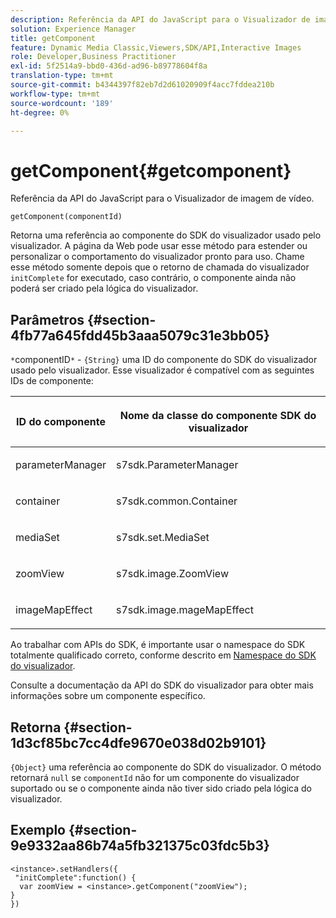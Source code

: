 ```yaml
---
description: Referência da API do JavaScript para o Visualizador de imagem de vídeo.
solution: Experience Manager
title: getComponent
feature: Dynamic Media Classic,Viewers,SDK/API,Interactive Images
role: Developer,Business Practitioner
exl-id: 5f2514a9-bbd0-436d-ad96-b89778604f8a
translation-type: tm+mt
source-git-commit: b4344397f82eb7d2d61020909f4acc7fddea210b
workflow-type: tm+mt
source-wordcount: '189'
ht-degree: 0%

---
```


# getComponent{#getcomponent}

Referência da API do JavaScript para o Visualizador de imagem de vídeo.

`getComponent(componentId)`

Retorna uma referência ao componente do SDK do visualizador usado pelo visualizador. A página da Web pode usar esse método para estender ou personalizar o comportamento do visualizador pronto para uso. Chame esse método somente depois que o retorno de chamada do visualizador `initComplete` for executado, caso contrário, o componente ainda não poderá ser criado pela lógica do visualizador.

## Parâmetros {#section-4fb77a645fdd45b3aaa5079c31e3bb05}

`*`componentID`*`  -  `{String}` uma ID do componente do SDK do visualizador usado pelo visualizador. Esse visualizador é compatível com as seguintes IDs de componente:

<table id="table_7B5DD9303EF44ADD847B13FFEAD135D9"> 
 <thead> 
  <tr> 
   <th colname="col1" class="entry"> <p>ID do componente </p> </th> 
   <th colname="col2" class="entry"> <p>Nome da classe do componente SDK do visualizador </p> </th> 
  </tr> 
 </thead>
 <tbody> 
  <tr> 
   <td colname="col1"> <p> <span class="codeph"> parameterManager  </span> </p> </td> 
   <td colname="col2"> <p> <span class="codeph"> s7sdk.ParameterManager  </span> </p> </td> 
  </tr> 
  <tr> 
   <td colname="col1"> <p> <span class="codeph"> container  </span> </p> </td> 
   <td colname="col2"> <p> <span class="codeph"> s7sdk.common.Container  </span> </p> </td> 
  </tr> 
  <tr> 
   <td colname="col1"> <p> <span class="codeph"> mediaSet  </span> </p> </td> 
   <td colname="col2"> <p> <span class="codeph"> s7sdk.set.MediaSet  </span> </p> </td> 
  </tr> 
  <tr> 
   <td colname="col1"> <p> <span class="codeph"> zoomView  </span> </p> </td> 
   <td colname="col2"> <p> <span class="codeph"> s7sdk.image.ZoomView  </span> </p> </td> 
  </tr> 
  <tr> 
   <td colname="col1"> <p> <span class="codeph"> imageMapEffect  </span> </p> </td> 
   <td colname="col2"> <p> <span class="codeph"> s7sdk.image.mageMapEffect  </span> </p> </td> 
  </tr> 
 </tbody> 
</table>

Ao trabalhar com APIs do SDK, é importante usar o namespace do SDK totalmente qualificado correto, conforme descrito em [Namespace do SDK do visualizador](../../../c-html5-aem-asset-viewers/c-html5-aem-interactive-images/c-html5-aem-interactive-image-namespace.md#concept-00a31b9bc7eb4014b28c1ba661fe5265).

Consulte a documentação da API do SDK do visualizador para obter mais informações sobre um componente específico.

## Retorna {#section-1d3cf85bc7cc4dfe9670e038d02b9101}

`{Object}` uma referência ao componente do SDK do visualizador. O método retornará `null` se `componentId` não for um componente do visualizador suportado ou se o componente ainda não tiver sido criado pela lógica do visualizador.

## Exemplo {#section-9e9332aa86b74a5fb321375c03fdc5b3}

```
<instance>.setHandlers({ 
 "initComplete":function() { 
  var zoomView = <instance>.getComponent("zoomView"); 
} 
})
```
